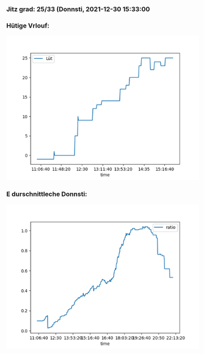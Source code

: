 ### Jitz grad: 25/33 (Donnsti, 2021-12-30 15:33:00

### Hütige Vrlouf:
![Graph](Today.png)

### E durschnittleche Donnsti:
![Graph](Donnsti.png)